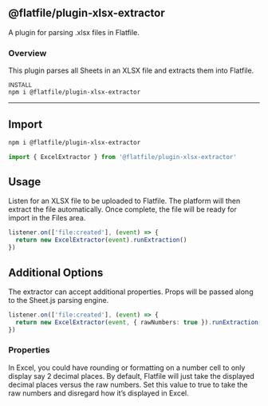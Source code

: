 ## @flatfile/plugin-xlsx-extractor

A plugin for parsing .xlsx files in Flatfile.

### Overview

This plugin parses all Sheets in an XLSX file and extracts them into Flatfile.

<small class="font-semibold text-primary dark:text-primary-light">INSTALL</small><br/>
``npm i @flatfile/plugin-xlsx-extractor``

---

## Import

```bash
npm i @flatfile/plugin-xlsx-extractor
```

```ts
import { ExcelExtractor } from '@flatfile/plugin-xlsx-extractor'
```

## Usage

Listen for an XLSX file to be uploaded to Flatfile. The platform will then extract the file automatically. Once complete, the file will be ready for import in the Files area.

```ts
listener.on(['file:created'], (event) => {
  return new ExcelExtractor(event).runExtraction()
})
```

## Additional Options

The extractor can accept additional properties. Props will be passed along to the Sheet.js parsing engine.

```ts
listener.on(['file:created'], (event) => {
  return new ExcelExtractor(event, { rawNumbers: true }).runExtraction()
})
```

### Properties

<ParamField path="rawNumbers" type="boolean" optional>
  In Excel, you could have rounding or formatting on a number cell to only display say 2 decimal places.
   By default, Flatfile will just take the displayed decimal places versus the raw numbers. 
   Set this value to true to take the raw numbers and disregard how it’s displayed in Excel.
</ParamField>


